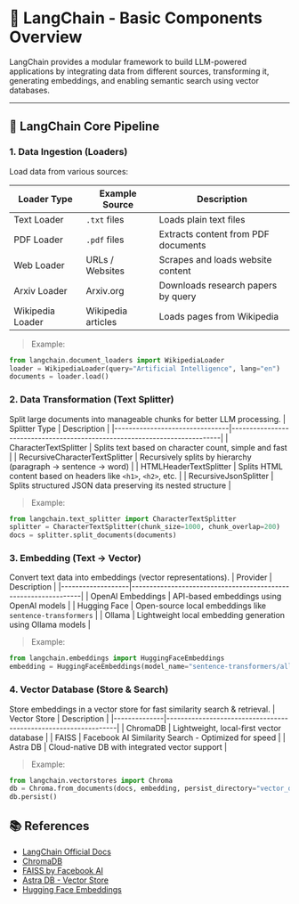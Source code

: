 # 🔗 LangChain - Basic Components Overview

LangChain provides a modular framework to build LLM-powered applications by integrating data from different sources, transforming it, generating embeddings, and enabling semantic search using vector databases.

---

## 🚀 LangChain Core Pipeline

### 1. Data Ingestion (Loaders)

Load data from various sources:

| Loader Type     | Example Source             | Description                             |
|-----------------|----------------------------|-----------------------------------------|
| Text Loader     | `.txt` files               | Loads plain text files                  |
| PDF Loader      | `.pdf` files               | Extracts content from PDF documents     |
| Web Loader      | URLs / Websites            | Scrapes and loads website content       |
| Arxiv Loader    | Arxiv.org                  | Downloads research papers by query      |
| Wikipedia Loader| Wikipedia articles         | Loads pages from Wikipedia              |

> Example:
```python
from langchain.document_loaders import WikipediaLoader
loader = WikipediaLoader(query="Artificial Intelligence", lang="en")
documents = loader.load()
```
### 2. Data Transformation (Text Splitter)
Split large documents into manageable chunks for better LLM processing.
| Splitter Type                  | Description                                                              |
|--------------------------------|---------------------------------------------------------------------------|
| CharacterTextSplitter          | Splits text based on character count, simple and fast                    |
| RecursiveCharacterTextSplitter | Recursively splits by hierarchy (paragraph → sentence → word)            |
| HTMLHeaderTextSplitter         | Splits HTML content based on headers like `<h1>`, `<h2>`, etc.            |
| RecursiveJsonSplitter          | Splits structured JSON data preserving its nested structure              |


>Example:
```python
from langchain.text_splitter import CharacterTextSplitter
splitter = CharacterTextSplitter(chunk_size=1000, chunk_overlap=200)
docs = splitter.split_documents(documents)
```

### 3. Embedding (Text → Vector)
Convert text data into embeddings (vector representations).
| Provider           | Description                                                    |
|-------------------|----------------------------------------------------------------|
| OpenAI Embeddings | API-based embeddings using OpenAI models                      |
| Hugging Face      | Open-source local embeddings like `sentence-transformers`     |
| Ollama            | Lightweight local embedding generation using Ollama models    |

>Example:
```python
from langchain.embeddings import HuggingFaceEmbeddings
embedding = HuggingFaceEmbeddings(model_name="sentence-transformers/all-MiniLM-L6-v2")
```

### 4. Vector Database (Store & Search)
Store embeddings in a vector store for fast similarity search & retrieval.
| Vector Store | Description                                                    |
|--------------|----------------------------------------------------------------|
| ChromaDB     | Lightweight, local-first vector database                      |
| FAISS        | Facebook AI Similarity Search - Optimized for speed           |
| Astra DB     | Cloud-native DB with integrated vector support                |

>Example:
```python
from langchain.vectorstores import Chroma
db = Chroma.from_documents(docs, embedding, persist_directory="vector_db")
db.persist()
```
## 📚 References

- [LangChain Official Docs](https://python.langchain.com/docs/get_started/introduction)
- [ChromaDB](https://www.trychroma.com/)
- [FAISS by Facebook AI](https://github.com/facebookresearch/faiss)
- [Astra DB - Vector Store](https://www.datastax.com/astra)
- [Hugging Face Embeddings](https://huggingface.co/sentence-transformers)

